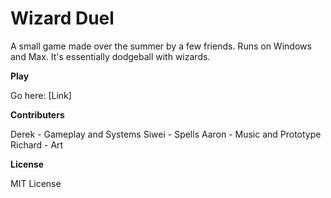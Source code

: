 # Wizard Duel

A small game made over the summer by a few friends. Runs on Windows and Max. It's essentially dodgeball with wizards.

**Play**

Go here: [Link]

**Contributers**

Derek - Gameplay and Systems
Siwei - Spells
Aaron - Music and Prototype
Richard - Art

**License**

MIT License

